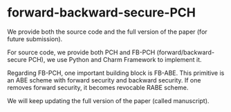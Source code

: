 # forward-backward-secure-PCH
We provide both the source code and the full version of the paper (for future submission).

For source code, we provide both PCH and FB-PCH (forward/backward-secure PCH), we use Python and Charm Framework to implement it.

Regarding FB-PCH, one important building block is FB-ABE. This primitive is an ABE scheme with forward security and backward security. If one removes forward security, it becomes revocable RABE scheme. 

We will keep updating the full version of the paper (called manuscript). 
